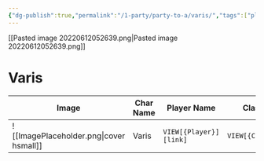 ```yaml
---
{"dg-publish":true,"permalink":"/1-party/party-to-a/varis/","tags":["player"]}
---
```



 

[[Pasted image 20220612052639.png\|Pasted image 20220612052639.png]]

# Varis

| Image                                              | Char Name         | Player Name    | Class         | Race         | Level         |
| -------------------------------------------------- | ----------------- | -------------- | ------------- | ------------ | ------------- |
| ![[ImagePlaceholder.png\|cover hsmall]] | Varis | `VIEW[{Player}][link]` | `VIEW[{Class}]` | `VIEW[{Race}]` | `VIEW[{level}]` |


